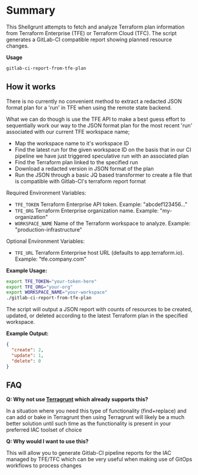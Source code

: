# Summary

This Shellgrunt attempts to fetch and analyze Terraform plan information from Terraform
Enterprise (TFE) or Terraform Cloud (TFC). The script generates a GitLab-CI compatible
report showing planned resource changes.

**Usage**

```bash
gitlab-ci-report-from-tfe-plan
```

## How it works

There is no currently no convenient method to extract a redacted JSON format plan for
a 'run' in TFE when using the remote state backend.

What we can do though is use the TFE API to make a best guess effort to sequentially work
our way to the JSON format plan for the most recent 'run' associated with our current TFE
workspace name;

- Map the workspace name to it's workspace ID
- Find the latest run for the given workspace ID on the basis that in our CI pipeline we have just triggered speculative run with an associated plan
- Find the Terraform plan linked to the specified run
- Download a redacted version in JSON format of the plan
- Run the JSON through a basic JQ based transformer to create a file that is compatible with Gitlab-CI's terraform report format

Required Environment Variables:

- `TFE_TOKEN` Terraform Enterprise API token. Example: "abcdef123456..."
- `TFE_ORG` Terraform Enterprise organization name. Example: "my-organization"
- `WORKSPACE_NAME` Name of the Terraform workspace to analyze. Example: "production-infrastructure"

Optional Environment Variables:

- `TFE_URL` Terraform Enterprise host URL (defaults to app.terraform.io). Example: "tfe.company.com"


**Example Usage:**

```bash
export TFE_TOKEN="your-token-here"
export TFE_ORG="your-org"
export WORKSPACE_NAME="your-workspace"
./gitlab-ci-report-from-tfe-plan
```

The script will output a JSON report with counts of resources to be created,
updated, or deleted according to the latest Terraform plan in the specified workspace.

**Example Output:**

```json
{
  "create": 2,
  "update": 1,
  "delete": 0
}
```



## FAQ

**Q: Why not use [Terragrunt](https://terragrunt.gruntwork.io/) which already supports this?**

In a situation where you need this type of functionality (find+replace) and can add or bake in Terragrunt then using Terragrunt will likely be a much better solution until such time as the functionality is present in your preferred IAC toolset of choice

**Q: Why would I want to use this?**

This will allow you to generate Gitlab-CI pipeline reports for the IAC managed by TFE/TFC which can be very useful when making use of GitOps workflows to process changes
